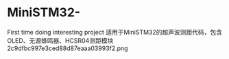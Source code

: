 # MiniSTM32-
First time doing interesting project
适用于MiniSTM32的超声波测距代码，包含OLED、无源蜂鸣器、HCSR04测距模块
2c9dfbc997e3ced88d87eaaa03993f2.png
